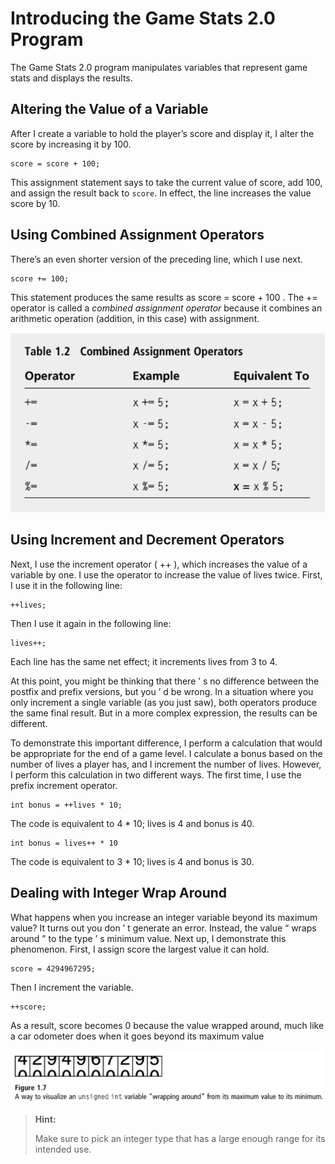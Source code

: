 # Introducing the Game Stats 2.0 Program 
The Game Stats 2.0 program manipulates variables that represent game stats and displays the results.

## Altering the Value of a Variable 

After I create a variable to hold the player’s score and display it, I alter the score by increasing it by 100. 
```
score = score + 100;  
```
This assignment statement says to take the current value of score, add 100, and assign the result back to `score`. In effect, the line increases the value score by 10.

## Using Combined Assignment Operators 
There’s an even shorter version of the preceding line, which I use next. 
```
score += 100; 
```
This statement produces the same results as score = score + 100 . The += operator is called a *combined assignment operator* because it combines an arithmetic operation (addition, in this case) with assignment.

<p align="center">
<img src="assets/Screenshot 2022-05-28 185021.png"/>
</p>

## Using Increment and Decrement Operators 

Next, I use the increment operator ( ++ ), which increases the value of a variable by one. I use the operator to increase the value of lives twice. First, I use it in the following line: 
```
++lives; 
```
Then I use it again in the following line: 
```
lives++; 
```
Each line has the same net effect; it increments lives from 3 to 4.

At this point, you might be thinking that there ’ s no difference between the postfix and prefix versions, but you ’ d be wrong. In a situation where you only increment a single variable (as you just saw), both operators produce the same final result. But in a more complex expression, the results can be different. 

To demonstrate this important difference, I perform a calculation that would be appropriate for the end of a game level. I calculate a bonus based on the number of lives a player has, and I increment the number of lives. However, I perform this calculation in two different ways. The first time, I use the prefix increment operator. 
```
int bonus = ++lives * 10; 
```
The code is equivalent to 4 * 10; lives is 4 and bonus is 40.
```
int bonus = lives++ * 10
```
The code is equivalent to 3 * 10; lives is 4 and bonus is 30.

## Dealing with Integer Wrap Around 

What happens when you increase an integer variable beyond its maximum value? It turns out you don ’ t generate an error. Instead, the value “ wraps around ” to the type ’ s minimum value. Next up, I demonstrate this phenomenon. First, I assign score the largest value it can hold. 
```
score = 4294967295; 
```
Then I increment the variable. 
```
++score; 
```
As a result, score becomes 0 because the value wrapped around, much like a car odometer does when it goes beyond its maximum value

<p align="center">
<img src="assets/Screenshot 2022-05-28 192721.png"/>
</p>

> **Hint:**
> 
> Make sure to pick an integer type that has a large enough range for its intended use.
